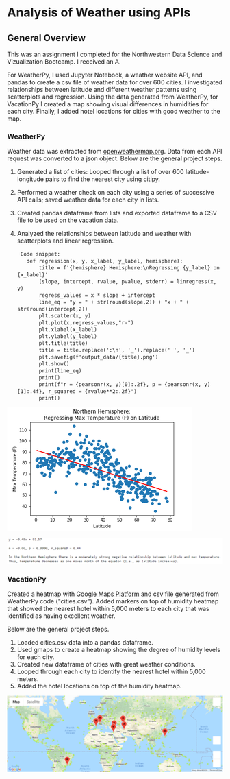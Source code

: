 # Analysis of Weather using APIs


## General Overview

This was an assignment I completed for the Northwestern Data Science and Vizualization Bootcamp. I received an A.

For WeatherPy, I used Jupyter Notebook, a weather website API, and pandas to create a csv file of weather data for over 600 cities. I investigated relationships between latitude and different weather patterns using scatterplots and regression. Using the data generated from WeatherPy, for VacationPy I created a map showing visual differences in humidities for each city. Finally, I added hotel locations for cities with good weather to the map.

### WeatherPy

Weather data was extracted from [openweathermap.org](https://api.openweathermap.org). Data from each API request was converted to a json object. Below are the general project steps.

1. Generated a list of cities: Looped through a list of over 600 latitude-longitude pairs to find the nearest city using citipy.
2. Performed a weather check on each city using a series of successive API calls; saved weather data for each city in lists.
3. Created pandas dataframe from lists and exported dataframe to a CSV file to be used on the vacation data.
4. Analyzed the relationships between latitude and weather with scatterplots and linear regression.

        Code snippet:
          def regression(x, y, x_label, y_label, hemisphere):
              title = f'{hemisphere} Hemisphere:\nRegressing {y_label} on {x_label}'
              (slope, intercept, rvalue, pvalue, stderr) = linregress(x, y)
              regress_values = x * slope + intercept
              line_eq = "y = " + str(round(slope,2)) + "x + " + str(round(intercept,2))
              plt.scatter(x, y)
              plt.plot(x,regress_values,"r-")
              plt.xlabel(x_label)
              plt.ylabel(y_label)
              plt.title(title)
              title = title.replace(':\n', '_').replace(' ', '_')
              plt.savefig(f'output_data/{title}.png')
              plt.show()
              print(line_eq)
              print()
              print(f"r = {pearsonr(x, y)[0]:.2f}, p = {pearsonr(x, y)[1]:.4f}, r_squared = {rvalue**2:.2f}")
              print()
      
![Example of Regression Output](/WeatherPy/output_data/Northern_Hemisphere_Regressing_Max_Temperature_(F)_on_Latitude.png)

![Example of Regression Interpretation](/WeatherPy/output_data/Interpretation_NH_Temp_Latitude.PNG)


### VacationPy

Created a heatmap with [Google Maps Platform](https://maps.googleapis.com) and csv file generated from WeatherPy code ("cities.csv").
Added markers on top of humidity heatmap that showed the nearest hotel within 5,000 meters to each city that was identified as having excellent weather.

Below are the general project steps.

1. Loaded cities.csv data into a pandas dataframe.
2. Used gmaps to create a heatmap showing the degree of humidity levels for each city.
3. Created new dataframe of cities with great weather conditions.
4. Looped through each city to identify the nearest hotel within 5,000 meters.
5. Added the hotel locations on top of the humidity heatmap.

![Hotel Map](/VacationPy/output_data/hotel_map.png)


